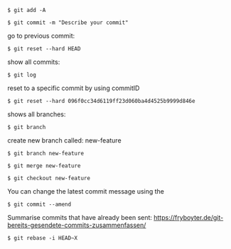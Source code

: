 ```
$ git add -A
```

```
$ git commit -m "Describe your commit"
```

go to previous commit:

```
$ git reset --hard HEAD
```

show all commits:

```
$ git log
```

reset to a specific commit by using commitID

```
$ git reset --hard 096f0cc34d6119ff23d060ba4d4525b9999d846e
```

shows all branches:

```
$ git branch
```

create new branch called: new-feature

```
$ git branch new-feature
```

```
$ git merge new-feature
```

```
$ git checkout new-feature
```

You can change the latest commit message using the

```
$ git commit --amend
```

Summarise commits that have already been sent:
https://fryboyter.de/git-bereits-gesendete-commits-zusammenfassen/

```
$ git rebase -i HEAD~X
```
